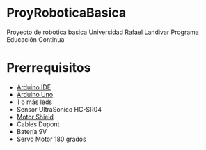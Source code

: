 # ProyRoboticaBasica
Proyecto de robotica basica Universidad Rafael Landivar Programa Educación Continua

# Prerrequisitos


* [Arduino IDE](https://www.arduino.cc/en/main/software)
* [Arduino Uno](https://www.arduino.cc/en/Main/ArduinoBoardUno)
* 1 o más leds
* Sensor UltraSonico HC-SR04
* [Motor Shield](http://www.prometec.net/wp-content/uploads/2015/03/adafruit-motorshield2.jpg)
* Cables Dupont
* Batería 9V
* Servo Motor 180 grados
